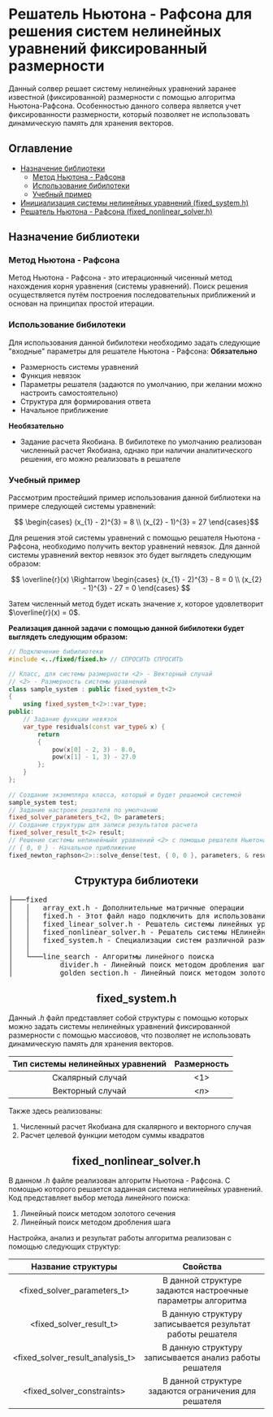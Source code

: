 # Решатель Ньютона - Рафсона для решения систем нелинейных уравнений фиксированный размерности

Данный солвер решает систему нелинейных уравнений заранее известной (фиксированной) размерности с помощью алгоритма Ньютона-Рафсона.
Особенностью данного солвера является учет фиксированности размерности, который позволяет не использовать динамическую память для хранения векторов.

## Оглавление
* [Назначение библиотеки](#Назначение-библиотеки)
  * [Метод Ньютона - Рафсона](#Метод-Ньютона---Рафсона)
  * [Использование бибилотеки](#Использование-бибилотеки)
  * [Учебный пример](#Учебный-пример)
* [Инициализация системы нелинейных уравнений (fixed_system.h)](#fixed_system.h)
* [Решатель Ньютона - Рафсона (fixed_nonlinear_solver.h)](#fixed_nonlinear_solver.h)


## Назначение библиотеки

### Метод Ньютона - Рафсона

Метод Ньютона - Рафсона - это итерационный чисенный метод нахождения корня уравнения (системы уравнений). Поиск решения осуществляется путём построения последовательных приближений и основан на принципах простой итерации.

### Использование бибилотеки

Для использования данной бибилотеки необходимо задать следующие "входные" параметры для решателе Ньютона - Рафсона:
**Обязательно**
* Размерность системы уравнений 
* Функция невязок
* Параметры решателя (задаются по умолчанию, при желании можно настроить самостоятельно)
* Структура для формирования ответа
* Начальное приближение

**Необязательно**
* Задание расчета Якобиана. В бибилотеке по умолчанию реализован численный расчет Якобиана, однако при наличии аналитического решения, его можно реализовать в решателе

### Учебный пример

Рассмотрим простейший пример использования данной библиотеки на примере следующей системы уравнений: 

```math
  \begin{cases}
    (x_{1} - 2)^{3} = 8 \\ (x_{2} - 1)^{3} = 27
  \end{cases}
```
Для решения этой системы уравнений с помощью решателя Ньютона - Рафсона, необходимо получить вектор уравнений невязок. Для данной системы уравнений вектор невязок это будет выглядеть следующим образом:
```math
  \overline{r}(x)
  \Rightarrow 
  \begin{cases}
    (x_{1} - 2)^{3} - 8 = 0 \\ (x_{2} - 1)^{3} - 27 = 0
  \end{cases} 
```
Затем численный метод будет искать значение $x$, которое удовлетворит $\overline{r}(x) = 0$.

**Реализация данной задачи с помощью данной бибилотеки будет выглядеть следующим образом:**

```C++
// Подключение бибилиотеки
#include <../fixed/fixed.h> // СПРОСИТЬ СПРОСИТЬ

// Класс, для системы размерности <2> - Векторный случай
// <2> - Размерность системы уравнений
class sample_system : public fixed_system_t<2>
{
    using fixed_system_t<2>::var_type;
public:
    // Задание функции невязок
    var_type residuals(const var_type& x) {
        return
        {
            pow(x[0] - 2, 3) - 8.0,
            pow(x[1] - 1, 3) - 27.0
        };
    }
};
   
// Создание экземпляра класса, который и будет решаемой системой
sample_system test;
// Задание настроек решателя по умолчанию
fixed_solver_parameters_t<2, 0> parameters;
// Создание структуры для записи результатов расчета
fixed_solver_result_t<2> result;
// Решение системы нелинейныйх уравнений <2> с помощью решателя Ньютона - Рафсона
// { 0, 0 } - Начальное приближение
fixed_newton_raphson<2>::solve_dense(test, { 0, 0 }, parameters, & result);
```

<div align="center">
</center><h2>Структура библиотеки</h2></center>
</div>

<pre>
├───fixed
│   │   array_ext.h - Дополнительные матричные операции
│   │   fixed.h - Этот файл надо подключить для использований функций библиотеки
│   │   fixed_linear_solver.h - Решатель системы линейных уравнений
│   │   fixed_nonlinear_solver.h - Решатель системы НЕлинейных уравнений
│   │   fixed_system.h - Специализации систем различной размерности
│   │
│   └───line_search - Алгоритмы линейного поиска
│           divider.h - Линейный поиск методом дробления шага
│           golden_section.h - Линейный поиск методом золотого сечения
</pre>

<div align="center">
</center><h2>fixed_system.h</h2></center>
</div>

Данный *.h* файл представляет собой структуры с помощью которых можно задать системы нелинейных уравнений фиксированной размерности с помощью массиовов, что позволяет не использовать динамическую память для хранения векторов.

<div align="center">
  
|Тип системы нелинейных уравнений|Размерность|
|:----:|:----------:|
|Скалярный случай|<1>|
|Векторный случай|<*n*>|

</div>

Также здесь реализованы:
1. Численный расчет Якобиана для скалярного и векторного случая 
2. Расчет целевой функции методом суммы квадратов 

<div align="center">
</center><h2>fixed_nonlinear_solver.h</h2></center>
</div>

В данном *.h* файле реализован алгоритм Ньютона - Рафсона. С помощью которого решается заданная система нелинейных уравнений. Код представляет выбор метода линейного поиска:
1. Линейный поиск методом золотого сечения 
2. Линейный поиск методом дробления шага 

Настройка, анализ и результат работы алгоритма реализован с помощью следующих структур:

<div align="center">
  
|Название структуры|Свойства|
|:----:|:----------:|
|<fixed_solver_parameters_t>|В данной структуре задаются настроечные параметры алгоритма|
|<fixed_solver_result_t>|В данную структуру записывается результат работы решателя|
|<fixed_solver_result_analysis_t>|В данную структуру записывается анализ работы решателя|
|<fixed_solver_constraints>|В данной структуре задаются ограничения для решателя|

</div>

